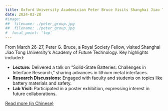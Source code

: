 ```yaml
---
title: Oxford University Academician Peter Bruce Visits Shanghai Jiao Tong University's Academy of Future Technology
date: 2024-03-28
#image:
##  filename: ./peter_group.jpg
##  filename: ./peter_group.jpg
#  focal_point: 'top'
---
```


From March 26-27, Peter G. Bruce, a Royal Society Fellow, visited Shanghai Jiao Tong University's Academy of Future Technology. Key highlights included:

- **Lecture:** Delivered a talk on “Solid-State Batteries: Challenges in Interface Research,” sharing advances in lithium metal interfaces.
- **Research Discussions:** Engaged with faculty and students on topics like battery materials and safety.
- **Lab Visit:** Participated in a poster exhibition, expressing interest in future collaborations.

[//]: # (- ![Peter Bruce Group]&#40;./peter_group.jpg&#41;{: style="display: block; margin: 0 auto;" })
[Read more (in Chinese)](https://gift.sjtu.edu.cn/2024/0403/c4774a8468/page.htm)
